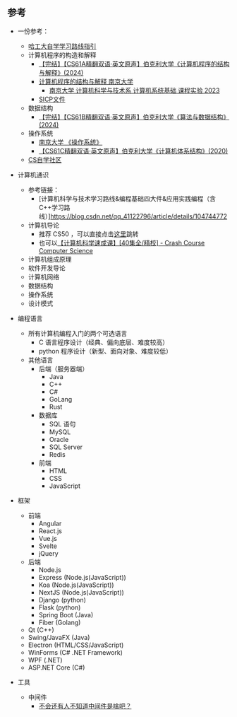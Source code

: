 ## 参考
- 一份参考：
    - [哈工大自学学习路线指引](https://jowus72zrc.feishu.cn/wiki/Khl9wKWO7iuKKpkTUEOcqRzvnVh)
    - 计算机程序的构造和解释
        - [【完结】【CS61A精翻双语·英文原声】伯克利大学《计算机程序的结构与解释》(2024)](https://www.bilibili.com/video/BV1sy411z7nA?)
        - [计算机程序的结构与解释 南京大学](https://sicp.pascal-lab.net/2024/)
            - [南京大学 计算机科学与技术系 计算机系统基础 课程实验 2023](https://nju-projectn.github.io/ics-pa-gitbook/ics2023/)
        - [SICP文件](https://mitp-content-server.mit.edu/books/content/sectbyfn/books_pres_0/6515/sicp.zip/index.html)
    - 数据结构
        - [【完结】【CS61B精翻双语·英文原声】伯克利大学《算法与数据结构》(2024)](https://www.bilibili.com/video/BV1hJ4m1M7ZA/?)
    - 操作系统
        - [南京大学 《操作系统》](https://jyywiki.cn/OS/2023/index.html)
        - [【CS61C精翻双语·英文原声】伯克利大学《计算机体系结构》(2020)](https://www.bilibili.com/video/BV17b42177VG?s)
    - [CS自学社区](https://www.learncs.site/docs/intro)


- 计算机通识
    - 参考链接：
        - [计算机科学与技术学习路线&编程基础四大件&应用实践编程（含C++学习路线）]https://blog.csdn.net/qq_41122796/article/details/104744772
    - 计算机导论
        - 推荐 CS50 ，可以直接点击[这里](https://www.bilibili.com/video/BV1HW4y1A7Yi/)跳转
        - 也可以[【计算机科学速成课】[40集全/精校] - Crash Course Computer Science](https://www.bilibili.com/video/BV1EW411u7th/?)
    - 计算机组成原理
    - 软件开发导论
    - 计算机网络
    - 数据结构
    - 操作系统
    - 设计模式

- 编程语言
    - 所有计算机编程入门的两个可选语言
        - C 语言程序设计（经典、偏向底层、难度较高）
        - python 程序设计（新型、面向对象、难度较低）
    - 其他语言
        - 后端（服务器端）
            - Java
            - C++
            - C#
            - GoLang
            - Rust
        - 数据库
            - SQL 语句
            - MySQL
            - Oracle
            - SQL Server
            - Redis
        - 前端
            - HTML
            - CSS
            - JavaScript
- 框架
    - 前端
        - Angular 
        - React.js
        - Vue.js
        - Svelte
        - jQuery
    - 后端
        - Node.js
        - Express (Node.js(JavaScript))
        - Koa (Node.js(JavaScript))
        - NextJS (Node.js(JavaScript))
        - Django (python)
        - Flask (python)
        - Spring Boot (Java)
        - Fiber (Golang)
    - Qt (C++) 
    - Swing/JavaFX (Java)
    - Electron (HTML/CSS/JavaScript)
    - WinForms (C# .NET Framework)
    - WPF (.NET)
    - ASP.NET Core (C#)

- 工具
    - 中间件
        - [不会还有人不知道中间件是啥吧？](https://blog.csdn.net/qq_43688587/article/details/109045948)
        